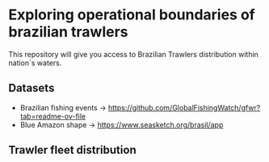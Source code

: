 # Exploring operational boundaries of brazilian trawlers
This repository will give you access to Brazilian Trawlers distribution within nation´s waters. 

## Datasets
- Brazilian fishing events -> https://github.com/GlobalFishingWatch/gfwr?tab=readme-ov-file
- Blue Amazon shape -> https://www.seasketch.org/brasil/app

## Trawler fleet distribution
